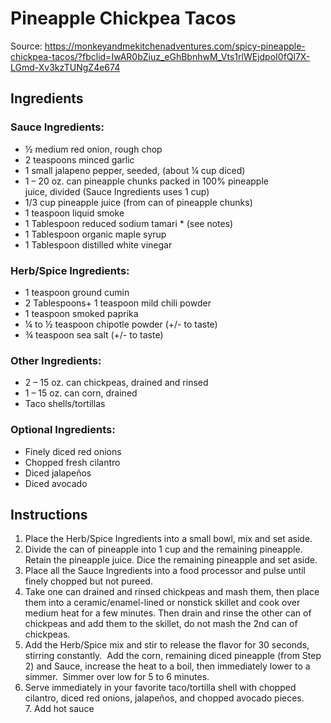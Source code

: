# Pineapple Chickpea Tacos

Source: https://monkeyandmekitchenadventures.com/spicy-pineapple-chickpea-tacos/?fbclid=IwAR0bZiuz_eGhBbnhwM_Vts1rlWEjdpoI0fQl7X-LGmd-Xv3kzTUNgZ4e674

## Ingredients 

### Sauce Ingredients:

* ½ medium red onion, rough chop
* 2 teaspoons minced garlic
* 1 small jalapeno pepper, seeded, (about ¼ cup diced)
* 1 – 20 oz. can pineapple chunks packed in 100% pineapple juice, divided (Sauce Ingredients uses 1 cup)
* 1/3 cup pineapple juice (from can of pineapple chunks)
* 1 teaspoon liquid smoke
* 1 Tablespoon reduced sodium tamari * (see notes)
* 1 Tablespoon organic maple syrup
* 1 Tablespoon distilled white vinegar

### Herb/Spice Ingredients:

* 1 teaspoon ground cumin
* 2 Tablespoons+ 1 teaspoon mild chili powder
* 1 teaspoon smoked paprika
* ¼ to ½ teaspoon chipotle powder (+/- to taste)
* ¾ teaspoon sea salt (+/- to taste)  

### Other Ingredients:  

* 2 – 15 oz. can chickpeas, drained and rinsed
* 1 – 15 oz. can corn, drained
* Taco shells/tortillas

### Optional Ingredients:

* Finely diced red onions
*  Chopped fresh cilantro
* Diced jalapeños
* Diced avocado

## Instructions 

1. Place the Herb/Spice Ingredients into a small bowl, mix and set aside.
2. Divide the can of pineapple into 1 cup and the remaining pineapple. Retain the pineapple juice. Dice the remaining pineapple and set aside.
3. Place all the Sauce Ingredients into a food processor and pulse until finely chopped but not pureed.
4. Take one can drained and rinsed chickpeas and mash them, then place them into a ceramic/enamel-lined or nonstick skillet and cook over medium heat for a few minutes. Then drain and rinse the other can of chickpeas and add them to the skillet, do not mash the 2nd can of chickpeas.
5. Add the Herb/Spice mix and stir to release the flavor for 30 seconds, stirring constantly.  Add the corn, remaining diced pineapple (from Step 2) and Sauce, increase the heat to a boil, then immediately lower to a simmer.  Simmer over low for 5 to 6 minutes.
6. Serve immediately in your favorite taco/tortilla shell with chopped cilantro, diced red onions, jalapeños, and chopped avocado pieces.
7. Add hot sauce

